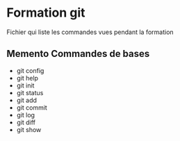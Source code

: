 # Formation git

Fichier qui liste les commandes vues pendant la formation

## Memento Commandes de bases

* git config
* git help
* git init
* git status
* git add
* git commit
* git log
* git diff
* git show
